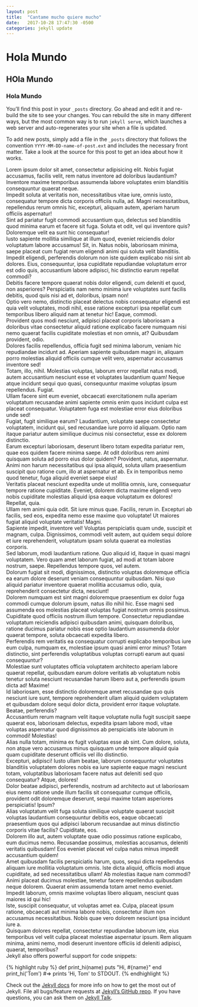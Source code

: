 ```yaml
---
layout: post
title:  "Cantame mucho quiere mucho"
date:   2017-10-28 17:47:30 -0500
categories: jekyll update
---
```


# Hola Mundo
## HOla Mundo
### Hola Mundo
You’ll find this post in your `_posts` directory. Go ahead and edit it and re-build the site to see your changes. You can rebuild the site in many different ways, but the most common way is to run `jekyll serve`, which launches a web server and auto-regenerates your site when a file is updated.

To add new posts, simply add a file in the `_posts` directory that follows the convention `YYYY-MM-DD-name-of-post.ext` and includes the necessary front matter. Take a look at the source for this post to get an idea about how it works.


<div>Lorem ipsum dolor sit amet, consectetur adipisicing elit. Nobis fugiat accusamus, facilis velit, rem natus inventore ad doloribus laudantium? Inventore maxime temporibus assumenda labore voluptates enim blanditiis consequuntur quaerat neque.</div>
<div>Impedit soluta at veritatis non, necessitatibus vitae iure, omnis iusto, consequatur tempore dicta corporis officiis nulla, ad. Magni necessitatibus, repellendus rerum omnis hic, excepturi, aliquam autem, aperiam harum officiis aspernatur!</div>
<div>Sint ad pariatur fugit commodi accusantium quo, delectus sed blanditiis quod minima earum et facere sit fuga. Soluta et odit, vel qui inventore quis? Doloremque velit ea sunt hic consequatur!</div>
<div>Iusto sapiente mollitia similique at illum quod, eveniet reiciendis dolor voluptatum labore accusamus! Sit, in. Natus nobis, laboriosam minima, saepe placeat cum fugiat rerum eligendi animi qui soluta velit blanditiis.</div>
<div>Impedit eligendi, perferendis dolorum non iste quidem explicabo nisi sint ab dolores. Eius, consequuntur, ipsa cupiditate repudiandae voluptatum error est odio quis, accusantium labore adipisci, hic distinctio earum repellat commodi?</div>
<div>Debitis facere tempore quaerat nobis dolor eligendi, cum deleniti et quod, non asperiores? Perspiciatis nam nemo minima iure voluptates sunt facilis debitis, quod quis nisi ad et, doloribus, ipsam non!</div>
<div>Optio vero nemo, distinctio placeat delectus nobis consequatur eligendi est quia velit voluptates, modi nihil, esse ratione excepturi ipsa repellat cum temporibus libero aliquid nam at tenetur hic! Eaque, commodi.</div>
<div>Provident quos modi nesciunt, adipisci placeat corporis laboriosam a doloribus vitae consectetur aliquid ratione explicabo facere numquam nisi nemo quaerat facilis cupiditate molestias et non omnis, at? Quibusdam provident, odio.</div>
<div>Dolores facilis repellendus, officia fugit sed minima laborum, veniam hic repudiandae incidunt ad. Aperiam sapiente quibusdam magni in, aliquam porro molestias aliquid officiis cumque velit vero, aspernatur accusamus inventore sed!</div>
<div>Totam, illo, nihil. Molestias voluptas, laborum error repellat natus modi, autem accusantium nesciunt esse et voluptates laudantium quam! Neque atque incidunt sequi quo quasi, consequuntur maxime voluptas ipsum repellendus. Fugiat.</div>
<div>Ullam facere sint eum eveniet, obcaecati exercitationem nulla aperiam voluptatum recusandae animi sapiente omnis enim quos incidunt culpa est placeat consequatur. Voluptatem fuga est molestiae error eius doloribus unde sed!</div>
<div>Fugiat, fugit similique earum? Laudantium, voluptate saepe consectetur voluptatem, incidunt qui, sed recusandae iure porro id aliquam. Optio nam itaque pariatur autem similique ducimus nisi consectetur, esse ex dolorem distinctio.</div>
<div>Earum excepturi laboriosam, deserunt libero totam expedita pariatur rem, quae eos quidem facere minima saepe. At odit doloribus rem animi quisquam soluta ad porro eius dolor quidem? Provident, natus, aspernatur.</div>
<div>Animi non harum necessitatibus qui ipsa aliquid, soluta ullam praesentium suscipit quo ratione cum, illo at aspernatur et ab. Ex in temporibus nemo quod tenetur, fuga aliquid eveniet saepe eius!</div>
<div>Veritatis placeat nesciunt expedita unde ut mollitia omnis, iure, consequatur tempore ratione cupiditate. Eveniet, dolorem dicta maxime eligendi vero nobis cupiditate molestias aliquid ipsa eaque voluptatum ex dolores! Repellat, quia.</div>
<div>Ullam rem animi quia odit. Sit iure minus quae. Facilis, rerum in. Excepturi ab facilis, sed eos, expedita nemo esse maxime quo voluptate! Ut maiores fugiat aliquid voluptate veritatis! Magni.</div>
<div>Sapiente impedit, inventore vel! Voluptas perspiciatis quam unde, suscipit et magnam, culpa. Dignissimos, commodi velit autem, aut quidem sequi dolore et iure reprehenderit, voluptatum ipsam soluta quaerat ea molestias corporis.</div>
<div>Sed laborum, modi laudantium ratione. Quo aliquid id, itaque in quasi magni voluptatem. Vero quam amet laborum fugiat, ad modi at totam labore nostrum, saepe. Repellendus tempore quos, vel autem.</div>
<div>Dolorum fugiat sit modi, dignissimos, distinctio voluptas doloremque officia ea earum dolore deserunt veniam consequuntur quibusdam. Nisi quo aliquid pariatur inventore quaerat mollitia accusamus odio, quia, reprehenderit consectetur dicta, nesciunt!</div>
<div>Dolorem numquam est sint magni doloremque praesentium ex dolor fuga commodi cumque dolorum ipsum, natus illo nihil hic. Esse magni sed assumenda eos molestias placeat voluptas fugiat nostrum omnis possimus.</div>
<div>Cupiditate quod officiis nostrum illum tempore. Consectetur repudiandae voluptatum reiciendis adipisci quibusdam animi, quisquam doloribus, ratione ducimus pariatur nobis esse optio laudantium assumenda dolor quaerat tempore, soluta obcaecati expedita libero.</div>
<div>Perferendis rem veritatis ea consequatur corrupti explicabo temporibus iure eum culpa, numquam ex, molestiae ipsum quasi animi error minus? Totam distinctio, sint perferendis voluptatibus voluptas corrupti earum aut quasi consequuntur?</div>
<div>Molestiae sunt voluptates officia voluptatem architecto aperiam labore quaerat repellat, quibusdam earum dolore veritatis ab voluptatum nobis tenetur soluta nesciunt recusandae harum libero aut a, perferendis ipsum dicta ad! Maxime!</div>
<div>Id laboriosam, esse distinctio doloremque amet recusandae quo quis nesciunt iure sunt, tempore reprehenderit ullam aliquid quidem voluptatem et quibusdam dolore sequi dolor dicta, provident error itaque voluptate. Beatae, perferendis?</div>
<div>Accusantium rerum magnam velit itaque voluptate nulla fugit suscipit saepe quaerat eos, laboriosam delectus, expedita ipsam labore modi, vitae voluptas aspernatur quod dignissimos ab perspiciatis iste laborum in commodi! Molestias!</div>
<div>Alias nulla totam, minima ex fugit voluptas esse ab sint. Cum dolore, soluta, non atque vero accusamus minus quisquam unde tempore aliquid quia quam cupiditate deserunt officiis vel illo distinctio.</div>
<div>Excepturi, adipisci! Iusto ullam beatae, laborum consequuntur voluptates blanditiis voluptatem dolores nobis ea iure sapiente eaque magni nesciunt totam, voluptatibus laboriosam facere natus aut deleniti sed quo consequatur? Atque, dolores!</div>
<div>Dolor beatae adipisci, perferendis, nostrum ad architecto aut ut laboriosam eius nemo ratione unde illum facilis sit consequatur cumque officiis, provident odit doloremque deserunt, sequi maxime totam asperiores perspiciatis! Ipsum?</div>
<div>Alias voluptatum velit fuga soluta similique voluptate quaerat suscipit voluptas laudantium consequuntur debitis eos, eaque obcaecati praesentium quos qui adipisci laborum recusandae aut minus distinctio corporis vitae facilis? Cupiditate, eos.</div>
<div>Dolorem illo aut, autem voluptate quae odio possimus ratione explicabo, eum ducimus nemo. Recusandae possimus, molestias accusamus, deleniti veritatis quibusdam! Eos eveniet placeat vel culpa natus minus impedit accusantium quidem!</div>
<div>Amet quibusdam facilis perspiciatis harum, quos, sequi dicta repellendus aliquam iure mollitia voluptatum omnis. Iste dicta aliquid, officiis modi atque cupiditate, ad sed necessitatibus ullam! Ab molestias itaque nam commodi?</div>
<div>Animi placeat ducimus molestiae, tenetur facere repellendus quibusdam neque dolorem. Quaerat enim assumenda totam amet nemo eveniet. Impedit laborum, omnis maxime voluptas libero aliquam, nesciunt quas maiores id qui hic!</div>
<div>Iste, suscipit consequatur, ut voluptas amet ea. Culpa, placeat ipsum ratione, obcaecati aut minima labore nobis, consectetur illum non accusamus necessitatibus. Nobis quae vero dolorem nesciunt ipsa incidunt iure a.</div>
<div>Quisquam dolores repellat, consectetur repudiandae laborum iste, eius temporibus vel velit culpa placeat molestiae aspernatur ipsum. Rem aliquam minima, animi nemo, modi deserunt inventore officiis id deleniti adipisci, quaerat, temporibus?</div>
Jekyll also offers powerful support for code snippets:

{% highlight ruby %}
def print_hi(name)
  puts "Hi, #{name}"
end
print_hi('Tom')
#=> prints 'Hi, Tom' to STDOUT.
{% endhighlight %}

Check out the [Jekyll docs][jekyll-docs] for more info on how to get the most out of Jekyll. File all bugs/feature requests at [Jekyll’s GitHub repo][jekyll-gh]. If you have questions, you can ask them on [Jekyll Talk][jekyll-talk].

[jekyll-docs]: https://jekyllrb.com/docs/home
[jekyll-gh]:   https://github.com/jekyll/jekyll
[jekyll-talk]: https://talk.jekyllrb.com/



